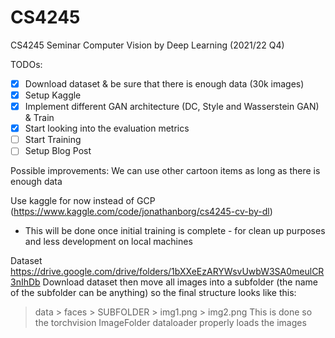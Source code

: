 # CS4245
CS4245 Seminar Computer Vision by Deep Learning (2021/22 Q4)

TODOs:
- [x] Download dataset & be sure that there is enough data (30k images)
- [x] Setup Kaggle
- [x] Implement different GAN architecture (DC, Style and Wasserstein GAN) & Train
- [x] Start looking into the evaluation metrics
- [ ] Start Training
- [ ] Setup Blog Post

Possible improvements:
We can use other cartoon items as long as there is enough data


Use kaggle for now instead of GCP (https://www.kaggle.com/code/jonathanborg/cs4245-cv-by-dl)
- This will be done once initial training is complete - for clean up purposes and less development on local machines

Dataset
https://drive.google.com/drive/folders/1bXXeEzARYWsvUwbW3SA0meulCR3nIhDb
Download dataset then move all images into a subfolder (the name of the subfolder can be anything) so the final structure looks like this:
> data
    > faces
        > SUBFOLDER
            > img1.png
            > img2.png 
This is done so the torchvision ImageFolder dataloader properly loads the images
